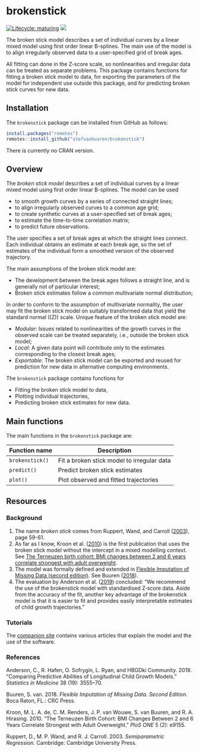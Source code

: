
<!-- README.md is generated from README.Rmd. Please edit that file -->

# brokenstick

<!-- badges: start -->

[![Lifecycle:
maturing](https://img.shields.io/badge/lifecycle-maturing-blue.svg)](https://www.tidyverse.org/lifecycle/#maturing)
[![](https://img.shields.io/badge/github%20version-0.76.1-orange.svg)](https://github.com/stefvanbuuren/brokenstick)
<!-- badges: end -->

The broken stick model describes a set of individual curves by a linear
mixed model using first order linear B-splines. The main use of the
model is to align irregularly observed data to a user-specified grid of
break ages.

All fitting can done in the Z-score scale, so nonlinearities and
irregular data can be treated as separate problems. This package
contains functions for fitting a broken stick model to data, for
exporting the parameters of the model for independent use outside this
package, and for predicting broken stick curves for new data.

## Installation

The `brokenstick` package can be installed from GitHub as follows:

``` r
install.packages("remotes")
remotes::install_github("stefvanbuuren/brokenstick")
```

There is currently no CRAN version.

## Overview

The *broken stick model* describes a set of individual curves by a
linear mixed model using first order linear B-splines. The model can be
used

  - to smooth growth curves by a series of connected straight lines;
  - to align irregularly observed curves to a common age grid;
  - to create synthetic curves at a user-specified set of break ages;
  - to estimate the time-to-time correlation matrix;
  - to predict future observations.

The user specifies a set of break ages at which the straight lines
connect. Each individual obtains an estimate at each break age, so the
set of estimates of the individual form a smoothed version of the
observed trajectory.

The main assumptions of the broken stick model are:

  - The development between the break ages follows a straight line, and
    is generally not of particular interest;
  - Broken stick estimates follow a common multivariate normal
    distribution;

In order to conform to the assumption of multivariate normality, the
user may fit the broken stick model on suitably transformed data that
yield the standard normal (\(Z\)) scale. Unique feature of the broken
stick model are:

  - *Modular*: Issues related to nonlinearities of the growth curves in
    the observed scale can be treated separately, i.e., outside the
    broken stick model;
  - *Local*: A given data point will contribute only to the estimates
    corresponding to the closest break ages;
  - *Exportable*: The broken stick model can be exported and reused for
    prediction for new data in alternative computing environments.

The `brokenstick` package contains functions for

  - Fitting the broken stick model to data,
  - Plotting individual trajectories,
  - Predicting broken stick estimates for new data.

## Main functions

The main functions in the `brokenstick` package are:

| Function name   | Description                                |
| --------------- | ------------------------------------------ |
| `brokenstick()` | Fit a broken stick model to irregular data |
| `predict()`     | Predict broken stick estimates             |
| `plot()`        | Plot observed and fitted trajectories      |

## Resources

### Background

1.  The name *broken stick* comes from Ruppert, Wand, and Carroll
    ([2003](#ref-ruppert2003)), page 59-61.
2.  As far as I know, Kroon et al. ([2010](#ref-dekroon2010)) is the
    first publication that uses the broken stick model without the
    intercept in a mixed modelling context. See [The Terneuzen birth
    cohort: BMI changes between 2 and 6 years correlate strongest with
    adult
    overweight](https://stefvanbuuren.name/publications/2010%20TBC%20Overweight%20-%20PLoS%20ONE.pdf).
3.  The model was formally defined and extended in [Flexible Imputation
    of Missing Data (second
    edition)](https://stefvanbuuren.name/fimd/sec-rastering.html#sec:brokenstick).
    See Buuren ([2018](#ref-vanbuuren2018)).
4.  The evaluation by Anderson et al. ([2019](#ref-anderson2019))
    concluded: “We recommend the use of the brokenstick model with
    standardised Z‐score data. Aside from the accuracy of the fit,
    another key advantage of the brokenstick model is that it is easier
    to fit and provides easily interpretable estimates of child growth
    trajectories.”

### Tutorials

The [companion site](https://stefvanbuuren.name/brokenstick/) contains
various articles that explain the model and the use of the software.

### References

<div id="refs" class="references">

<div id="ref-anderson2019">

Anderson, C., R. Hafen, O. Sofrygin, L. Ryan, and HBGDki Community.
2019. “Comparing Predictive Abilities of Longitudinal Child Growth
Models.” *Statistics in Medicine* 38 (19): 3555–70.

</div>

<div id="ref-vanbuuren2018">

Buuren, S. van. 2018. *Flexible Imputation of Missing Data. Second
Edition*. Boca Raton, FL.: CRC Press.

</div>

<div id="ref-dekroon2010">

Kroon, M. L. A. de, C. M. Renders, J. P. van Wouwe, S. van Buuren, and
R. A. Hirasing. 2010. “The Terneuzen Birth Cohort: BMI Changes Between 2
and 6 Years Correlate Strongest with Adult Overweight.” *PloS ONE* 5
(2): e9155.

</div>

<div id="ref-ruppert2003">

Ruppert, D., M. P. Wand, and R. J. Carroll. 2003. *Semiparametric
Regression*. Cambridge: Cambridge University Press.

</div>

</div>
